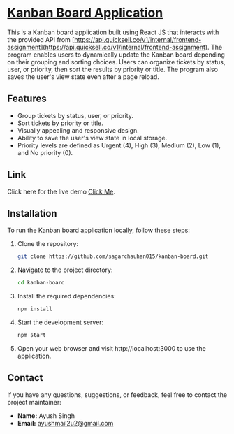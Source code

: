 # [Kanban Board Application](https://quicksell-assignment-ayushsingh-gamma.vercel.app/)

This is a Kanban board application built using React JS that interacts with the provided API from [https://api.quicksell.co/v1/internal/frontend-assignment](https://api.quicksell.co/v1/internal/frontend-assignment). The program enables users to dynamically update the Kanban board depending on their grouping and sorting choices. Users can organize tickets by status, user, or priority, then sort the results by priority or title. The program also saves the user's view state even after a page reload.

## Features

- Group tickets by status, user, or priority.
- Sort tickets by priority or title.
- Visually appealing and responsive design.
- Ability to save the user's view state in local storage.
- Priority levels are defined as Urgent (4), High (3), Medium (2), Low (1), and No priority (0).

## Link

Click here for the live demo [Click Me](https://quicksell-assignment-ayushsingh-gamma.vercel.app/).

## Installation

To run the Kanban board application locally, follow these steps:

1. Clone the repository:
   ```bash
   git clone https://github.com/sagarchauhan015/kanban-board.git
   ```

2. Navigate to the project directory:
    ```bash
    cd kanban-board
    ```

3. Install the required dependencies:
    ```bash
    npm install
    ```
4. Start the development server:
    ```bash
    npm start
    ```
5. Open your web browser and visit http://localhost:3000 to use the application.


## Contact

If you have any questions, suggestions, or feedback, feel free to contact the project maintainer:

- **Name:** Ayush Singh
- **Email:** [ayushmail2u2@gmail.com](mailto:ayushmail2u2@gmail.com)
